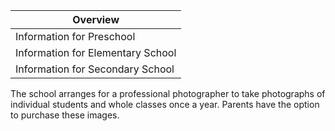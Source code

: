 | Overview |
| --- |
| Information for Preschool | yes |
| Information for Elementary School | yes |
| Information for Secondary School | yes |

The school arranges for a professional photographer to take photographs of individual students and whole classes once a year. Parents have the option to purchase these images.

